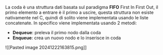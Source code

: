 La coda è una struttura dati basata sul paradigma **FIFO** First In First Out, il primo elemento a entrare è il primo a uscire, questa struttura non esiste nativamente nel C, quindi di solito viene implementata usando le liste concatenate. In specifico viene implementata usando 2 metodi:
- **Dequeue**: preleva il primo nodo dalla coda
- **Enqueue**: crea un nuovo nodo e lo inserisce in coda

![[Pasted image 20241222163815.png]]